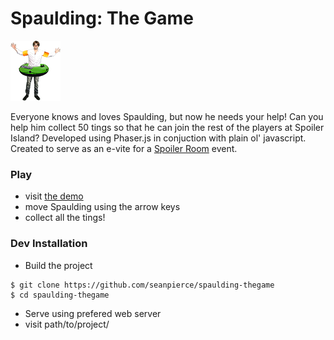 # Spaulding: The Game

<img src="assets/spaulding.png">

Everyone knows and loves Spaulding, but now he needs your help! Can you help him collect 50 tings so that he can join the rest of the players at Spoiler Island? Developed using Phaser.js in conjuction with plain ol' javascript. Created to serve as an e-vite for a <a href="https://spoilerroom.net">Spoiler Room</a> event.

### Play
* visit <a href="https://seanpierce.github.io/spaulding-thegame/">the demo</a>
* move Spaulding using the arrow keys
* collect all the tings!

### Dev Installation
* Build the project
```shell
$ git clone https://github.com/seanpierce/spaulding-thegame
$ cd spaulding-thegame
```
* Serve using prefered web server
* visit path/to/project/
